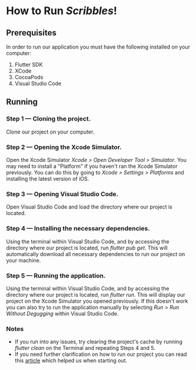 # How to Run _Scribbles_!

## Prerequisites
In order to run our application you must have the following installed on your computer:
1. Flutter SDK
2. XCode
3. CocoaPods
4. Visual Studio Code

## Running
### Step 1 — Cloning the project.
Clone our project on your computer.
### Step 2 — Opening the Xcode Simulator.
Open the Xcode Simulator _Xcode > Open Developer Tool > Simulator_. You may need to install a "Platform" if you haven't ran the Xcode Simulator previously. You can do this by going to _Xcode > Settings > Platforms_ and installing the latest version of iOS.
### Step 3 — Opening Visual Studio Code.
Open Visual Studio Code and load the directory where our project is located.
### Step 4 — Installing the necessary dependencies.
Using the terminal within Visual Studio Code, and by accessing the directory where our project is located, run _flutter pub get_. This will automatically download all necessary dependencies to run our project on your machine.
### Step 5 — Running the application.
Using the terminal within Visual Studio Code, and by accessing the directory where our project is located, run _flutter run_. This will display our project on the Xcode Simulator you opened previously. If this doesn't work you can also try to run the application manually by selecting _Run > Run Without Degugging_ within Visual Studio Code.
### Notes
- If you run into any issues, try clearing the project's cache by running _flutter clean_ on the Terminal and repeating Steps 4 and 5.
- If you need further clarification on how to run our project you can read this [article](https://docs.flutter.dev/get-started/install/macos/mobile-ios) which helped us when starting out.
